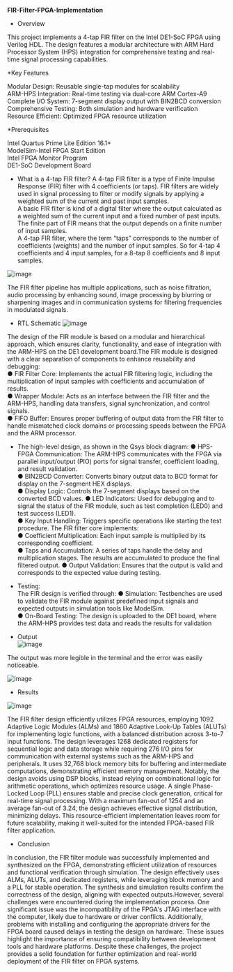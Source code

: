 **FIR-Filter-FPGA-Implementation**

* Overview  

This project implements a 4-tap FIR filter on the Intel DE1-SoC FPGA using Verilog HDL. The design features a modular architecture with ARM Hard Processor System (HPS) integration for comprehensive testing and real-time signal processing capabilities.

*Key Features

Modular Design: Reusable single-tap modules for scalability  
ARM-HPS Integration: Real-time testing via dual-core ARM Cortex-A9  
Complete I/O System: 7-segment display output with BIN2BCD conversion  
Comprehensive Testing: Both simulation and hardware verification  
Resource Efficient: Optimized FPGA resource utilization  

*Prerequisites

Intel Quartus Prime Lite Edition 16.1+  
ModelSim-Intel FPGA Start Edition  
Intel FPGA Monitor Program  
DE1-SoC Development Board  

* What is a 4-tap FIR filter? 
A 4-tap FIR filter is a type of Finite Impulse Response (FIR) filter with 4 coefficients (or 
taps). FIR filters are widely used in signal processing to filter or modify signals by applying a 
weighted sum of the current and past input samples.   
A basic FIR filter is kind of a digital filter where the output calculated as a weighted sum of the 
current input and a fixed number of past inputs. The finite part of FIR means that the output 
depends on a finite number of input samples.   
A 4-tap FIR filter, where the term “taps” corresponds to the number of coefficients (weights) and 
the number of input samples. So for 4-tap 4 coefficients and 4 input samples, for a 8-tap 8 
coefficients and 8 input samples.

![image](https://github.com/user-attachments/assets/33000e3f-17c1-4db8-a83f-018734328063)  

The FIR filter pipeline has multiple applications, such as  noise filtration, audio processing by 
enhancing sound, image processing by blurring or sharpening images and in communication 
systems for filtering frequencies in modulated signals.  

* RTL Schematic
![image](https://github.com/user-attachments/assets/8d149dce-33b1-4f29-aba1-d28ef21efc50)

The design of the FIR module is based on a modular and hierarchical approach, which ensures 
clarity, functionality, and ease of integration with the ARM-HPS on the DE1 development 
board.The FIR module is designed with a clear separation of components to enhance reusability 
and debugging:   
● FIR Filter Core: Implements the actual FIR filtering logic, including the multiplication of 
input samples with coefficients and accumulation of results.   
● Wrapper Module: Acts as an interface between the FIR filter and the ARM-HPS, 
handling data transfers, signal synchronization, and control signals.   
● FIFO Buffer: Ensures proper buffering of output data from the FIR filter to handle 
mismatched clock domains or processing speeds between the FPGA and the ARM 
processor.   
* The high-level design, as shown in the Qsys block diagram: 
● HPS-FPGA Communication: The ARM-HPS communicates with the FPGA via parallel 
input/output (PIO) ports for signal transfer, coefficient loading, and result validation.   
● BIN2BCD Converter: Converts binary output data to BCD format for display on the 
7-segment HEX displays.   
● Display Logic: Controls the 7-segment displays based on the converted BCD values. 
● LED Indicators: Used for debugging and to signal the status of the FIR module, such as 
test completion (LED0) and test success (LED1).   
● Key Input Handling: Triggers specific operations like starting the test procedure. 
The FIR filter core implements:   
● Coefficient Multiplication: Each input sample is multiplied by its corresponding 
coefficient.   
● Taps and Accumulation: A series of taps handle the delay and multiplication stages. 
The results are accumulated to produce the final filtered output. 
● Output Validation: Ensures that the output is valid and corresponds to the expected 
value during testing.   
* Testing:  
The FIR design is verified through: 
● Simulation: Testbenches are used to validate the FIR module against predefined input 
signals and expected outputs in simulation tools like ModelSim.   
● On-Board Testing: The design is uploaded to the DE1 board, where the ARM-HPS 
provides test data and reads the results for validation  

* Output  
![image](https://github.com/user-attachments/assets/25d35126-de51-4d84-93be-289169e64ebe)

The output was more legible in the terminal and the error was easily noticeable.  

![image](https://github.com/user-attachments/assets/0affe4c3-59e1-4f56-ac2a-149a1d77a2cd)  


* Results

![image](https://github.com/user-attachments/assets/4de73d50-d86a-433c-a21b-ec0c4a98abc5)

The FIR filter design efficiently utilizes FPGA resources, employing 1092 Adaptive Logic Modules (ALMs) and 1860 Adaptive Look-Up Tables (ALUTs) for implementing logic functions, with a balanced distribution across 3-to-7 input functions. The design leverages 1268 dedicated registers for sequential logic and data storage while requiring 276 I/O pins for communication with external systems such as the ARM-HPS and peripherals. It uses 32,768 block memory bits for buffering and intermediate computations, demonstrating efficient memory management. Notably, the design avoids using DSP blocks, instead relying on combinational logic for arithmetic operations, which optimizes resource usage. A single Phase-Locked Loop (PLL) ensures stable and precise clock generation, critical for real-time signal processing. With a maximum fan-out of 1254 and an average fan-out of 3.24, the design achieves effective signal distribution, minimizing delays. This resource-efficient implementation leaves room for future scalability, making it well-suited for the intended FPGA-based FIR filter application.

* Conclusion

In conclusion, the FIR filter module was successfully implemented and synthesized on the FPGA, demonstrating efficient utilization of resources and functional verification through simulation. The design effectively uses ALMs, ALUTs, and dedicated registers, while leveraging block memory and a PLL for stable operation. The synthesis and simulation results confirm the correctness of the design, aligning with expected outputs.However, several challenges were encountered during the implementation process. One significant issue was the incompatibility of the FPGA's JTAG interface with the computer, likely due to hardware or driver conflicts. Additionally, problems with installing and configuring the appropriate drivers for the FPGA board caused delays in testing the design on hardware. These issues highlight the importance of ensuring compatibility between development tools and hardware platforms. Despite these challenges, the project provides a solid foundation for further optimization and real-world deployment of the FIR filter on FPGA systems.








